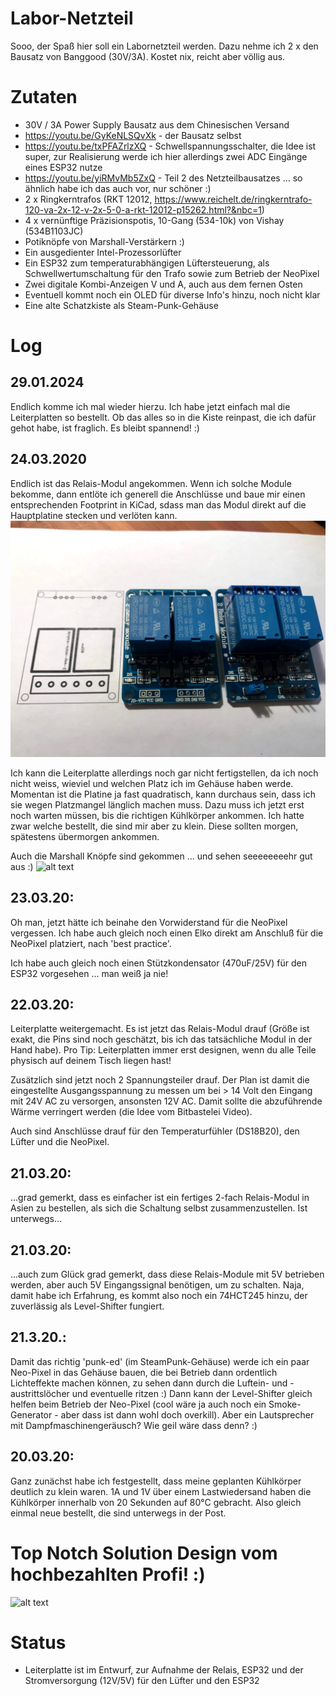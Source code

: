 # Labor-Netzteil

Sooo, der Spaß hier soll ein Labornetzteil werden. Dazu nehme ich 2 x den Bausatz von Banggood (30V/3A). Kostet nix, reicht aber völlig aus.


# Zutaten
* 30V / 3A Power Supply Bausatz aus dem Chinesischen Versand
* https://youtu.be/GyKeNLSQvXk - der Bausatz selbst
* https://youtu.be/txPFAZrlzXQ - Schwellspannungsschalter, die Idee ist super, zur Realisierung werde ich hier allerdings zwei ADC Eingänge eines ESP32 nutze
* https://youtu.be/yiRMvMb5ZxQ - Teil 2 des Netzteilbausatzes ... so ähnlich habe ich das auch vor, nur schöner :)
* 2 x Ringkerntrafos (RKT 12012, https://www.reichelt.de/ringkerntrafo-120-va-2x-12-v-2x-5-0-a-rkt-12012-p15262.html?&nbc=1)
* 4 x vernünftige Präzisionspotis, 10-Gang (534-10k) von Vishay (534B1103JC)
* Potiknöpfe von Marshall-Verstärkern :)
* Ein ausgedienter Intel-Prozessorlüfter
* Ein ESP32 zum temperaturabhängigen Lüftersteuerung, als Schwellwertumschaltung für den Trafo sowie zum Betrieb der NeoPixel
* Zwei digitale Kombi-Anzeigen V und A, auch aus dem fernen Osten
* Eventuell kommt noch ein OLED für diverse Info's hinzu, noch nicht klar
* Eine alte Schatzkiste als Steam-Punk-Gehäuse

# Log
## 29.01.2024
Endlich komme ich mal wieder hierzu. Ich habe jetzt einfach mal die Leiterplatten so bestellt. Ob das alles so in die Kiste reinpast, die ich dafür gehot habe, ist fraglich. Es bleibt spannend! :)

## 24.03.2020
Endlich ist das Relais-Modul angekommen. Wenn ich solche Module bekomme, dann entlöte ich generell die Anschlüsse und baue mir einen entsprechenden Footprint in KiCad, sdass man das Modul direkt auf die Hauptplatine stecken und verlöten kann.
![alt text](<https://github.com/ThomasStolt/Labor-Netzteil/blob/master/images/Relais%20Modul.jpg>)

Ich kann die Leiterplatte allerdings noch gar nicht fertigstellen, da ich noch nicht weiss, wieviel und welchen Platz ich im Gehäuse haben werde. Momentan ist die Platine ja fast quadratisch, kann durchaus sein, dass ich sie wegen Platzmangel länglich machen muss. Dazu muss ich jetzt erst noch warten müssen, bis die richtigen Kühlkörper ankommen. Ich hatte zwar welche bestellt, die sind mir aber zu klein. Diese sollten morgen, spätestens übermorgen ankommen.

Auch die Marshall Knöpfe sind gekommen ... und sehen seeeeeeeehr gut aus :)
![alt text](<https://github.com/ThomasStolt/Labor-Netzteil/blob/master/images/Deckel%20mit%20Marschall%20Knöpfen.jpg>)
## 23.03.20:
Oh man, jetzt hätte ich beinahe den Vorwiderstand für die NeoPixel vergessen. Ich habe auch gleich noch einen Elko direkt am Anschluß für die NeoPixel platziert, nach 'best practice'.

Ich habe auch gleich noch einen Stützkondensator (470uF/25V) für den ESP32 vorgesehen ... man weiß ja nie!
## 22.03.20:
Leiterplatte weitergemacht. Es ist jetzt das Relais-Modul drauf (Größe ist exakt, die Pins sind noch geschätzt, bis ich das tatsächliche Modul in der Hand habe). Pro Tip: Leiterplatten immer erst designen, wenn du alle Teile physisch auf deinem Tisch liegen hast!

Zusätzlich sind jetzt noch 2 Spannungsteiler drauf. Der Plan ist damit die eingestellte Ausgangsspannung zu messen um bei > 14 Volt den Eingang mit 24V AC zu versorgen, ansonsten 12V AC. Damit sollte die abzuführende Wärme verringert werden (die Idee vom Bitbastelei Video).

Auch sind Anschlüsse drauf für den Temperaturfühler (DS18B20), den Lüfter und die NeoPixel.
## 21.03.20: 
...grad gemerkt, dass es einfacher ist ein fertiges 2-fach Relais-Modul in Asien zu bestellen, als sich die Schaltung selbst zusammenzustellen. Ist unterwegs...
## 21.03.20: 
...auch zum Glück grad gemerkt, dass diese Relais-Module mit 5V betrieben werden, aber auch 5V Eingangssignal benötigen, um zu schalten. Naja, damit habe ich Erfahrung, es kommt also noch ein 74HCT245 hinzu, der zuverlässig als Level-Shifter fungiert.
## 21.3.20.: 
Damit das richtig 'punk-ed' (im SteamPunk-Gehäuse) werde ich ein paar Neo-Pixel in das Gehäuse bauen, die bei Betrieb dann ordentlich Lichteffekte machen können, zu sehen dann durch die Luftein- und -austrittslöcher und eventuelle ritzen :) Dann kann der Level-Shifter gleich helfen beim Betrieb der Neo-Pixel (cool wäre ja auch noch ein Smoke-Generator - aber dass ist dann wohl doch overkill). Aber ein Lautsprecher mit Dampfmaschinengeräusch? Wie geil wäre dass denn? :)
## 20.03.20: 
Ganz zunächst habe ich festgestellt, dass meine geplanten Kühlkörper deutlich zu klein waren. 1A und 1V über einem Lastwiedersand haben die Kühlkörper innerhalb von 20 Sekunden auf 80°C gebracht. Also gleich einmal neue bestellt, die sind unterwegs in der Post.

# Top Notch Solution Design vom hochbezahlten Profi! :)

![alt text](<https://github.com/ThomasStolt/Labor-Netzteil/blob/master/images/Grand%20Design%20-%20Labor%20Netzteil.png>)

# Status
* Leiterplatte ist im Entwurf, zur Aufnahme der Relais, ESP32 und der Stromversorgung (12V/5V) für den Lüfter und den ESP32



